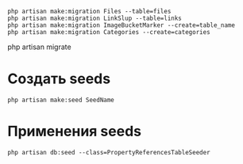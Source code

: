 ```shell
php artisan make:migration Files --table=files
php artisan make:migration LinkSlup --table=links
php artisan make:migration ImageBucketMarker --create=table_name
php artisan make:migration Categories --create=categories

```
php artisan migrate
# Создать seeds

```shell
php artisan make:seed SeedName
```


# Применения seeds

```shell
php artisan db:seed --class=PropertyReferencesTableSeeder
```
